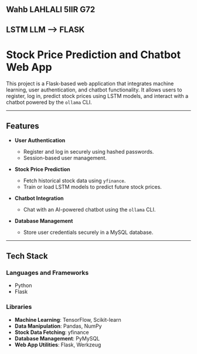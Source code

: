 ## Wahb LAHLALI 5IIR G72

## LSTM LLM --> FLASK 

# Stock Price Prediction and Chatbot Web App

This project is a Flask-based web application that integrates machine learning, user authentication, and chatbot functionality. It allows users to register, log in, predict stock prices using LSTM models, and interact with a chatbot powered by the `ollama` CLI.

---

## Features

- **User Authentication**
  - Register and log in securely using hashed passwords.
  - Session-based user management.

- **Stock Price Prediction**
  - Fetch historical stock data using `yfinance`.
  - Train or load LSTM models to predict future stock prices.

- **Chatbot Integration**
  - Chat with an AI-powered chatbot using the `ollama` CLI.

- **Database Management**
  - Store user credentials securely in a MySQL database.

---

## Tech Stack

### Languages and Frameworks
- Python
- Flask

### Libraries
- **Machine Learning**: TensorFlow, Scikit-learn
- **Data Manipulation**: Pandas, NumPy
- **Stock Data Fetching**: yfinance
- **Database Management**: PyMySQL
- **Web App Utilities**: Flask, Werkzeug


